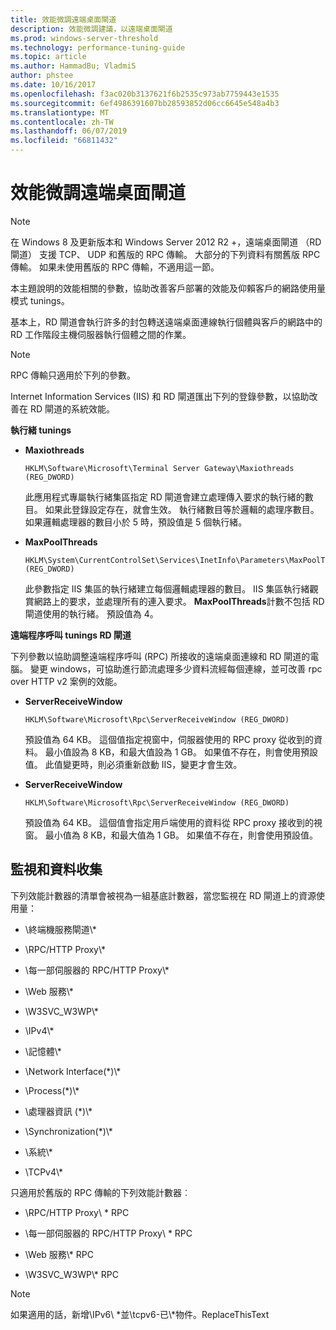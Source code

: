 ```yaml
---
title: 效能微調遠端桌面閘道
description: 效能微調建議，以遠端桌面閘道
ms.prod: windows-server-threshold
ms.technology: performance-tuning-guide
ms.topic: article
ms.author: HammadBu; VladmiS
author: phstee
ms.date: 10/16/2017
ms.openlocfilehash: f3ac020b3137621f6b2535c973ab7759443e1535
ms.sourcegitcommit: 6ef4986391607bb28593852d06cc6645e548a4b3
ms.translationtype: MT
ms.contentlocale: zh-TW
ms.lasthandoff: 06/07/2019
ms.locfileid: "66811432"
---
```

# <a name="performance-tuning-remote-desktop-gateways"></a>效能微調遠端桌面閘道

> [!NOTE]
> 在 Windows 8 及更新版本和 Windows Server 2012 R2 +，遠端桌面閘道 （RD 閘道） 支援 TCP、 UDP 和舊版的 RPC 傳輸。 大部分的下列資料有關舊版 RPC 傳輸。 如果未使用舊版的 RPC 傳輸，不適用這一節。

本主題說明的效能相關的參數，協助改善客戶部署的效能及仰賴客戶的網路使用量模式 tunings。

基本上，RD 閘道會執行許多的封包轉送遠端桌面連線執行個體與客戶的網路中的 RD 工作階段主機伺服器執行個體之間的作業。

> [!NOTE]
> RPC 傳輸只適用於下列的參數。

Internet Information Services (IIS) 和 RD 閘道匯出下列的登錄參數，以協助改善在 RD 閘道的系統效能。

**執行緒 tunings**

-   **Maxiothreads**

    ``` syntax
    HKLM\Software\Microsoft\Terminal Server Gateway\Maxiothreads (REG_DWORD)
    ```

    此應用程式專屬執行緒集區指定 RD 閘道會建立處理傳入要求的執行緒的數目。 如果此登錄設定存在，就會生效。 執行緒數目等於邏輯的處理序數目。 如果邏輯處理器的數目小於 5 時，預設值是 5 個執行緒。

-   **MaxPoolThreads**

    ``` syntax
    HKLM\System\CurrentControlSet\Services\InetInfo\Parameters\MaxPoolThreads (REG_DWORD)
    ```

    此參數指定 IIS 集區的執行緒建立每個邏輯處理器的數目。 IIS 集區執行緒觀賞網路上的要求，並處理所有的連入要求。 **MaxPoolThreads**計數不包括 RD 閘道使用的執行緒。 預設值為 4。

**遠端程序呼叫 tunings RD 閘道**

下列參數以協助調整遠端程序呼叫 (RPC) 所接收的遠端桌面連線和 RD 閘道的電腦。 變更 windows，可協助進行節流處理多少資料流經每個連線，並可改善 rpc over HTTP v2 案例的效能。

-   **ServerReceiveWindow**

    ``` syntax
    HKLM\Software\Microsoft\Rpc\ServerReceiveWindow (REG_DWORD)
    ```

    預設值為 64 KB。 這個值指定視窗中，伺服器使用的 RPC proxy 從收到的資料。 最小值設為 8 KB，和最大值設為 1 GB。 如果值不存在，則會使用預設值。 此值變更時，則必須重新啟動 IIS，變更才會生效。

-   **ServerReceiveWindow**

    ``` syntax
    HKLM\Software\Microsoft\Rpc\ServerReceiveWindow (REG_DWORD)
    ```

    預設值為 64 KB。 這個值會指定用戶端使用的資料從 RPC proxy 接收到的視窗。 最小值為 8 KB，和最大值為 1 GB。 如果值不存在，則會使用預設值。

## <a name="monitoring-and-data-collection"></a>監視和資料收集

下列效能計數器的清單會被視為一組基底計數器，當您監視在 RD 閘道上的資源使用量：

-   \\終端機服務閘道\\\*

-   \\RPC/HTTP Proxy\\\*

-   \\每一部伺服器的 RPC/HTTP Proxy\\\*

-   \\Web 服務\\\*

-   \\W3SVC\_W3WP\\\*

-   \\IPv4\\\*

-   \\記憶體\\\*

-   \\Network Interface(\*)\\\*

-   \\Process(\*)\\\*

-   \\處理器資訊 (\*)\\\*

-   \\Synchronization(\*)\\\*

-   \\系統\\\*

-   \\TCPv4\\\*

只適用於舊版的 RPC 傳輸的下列效能計數器︰

-   \\RPC/HTTP Proxy\\ \* RPC

-   \\每一部伺服器的 RPC/HTTP Proxy\\ \* RPC

-   \\Web 服務\\\* RPC

-   \\W3SVC\_W3WP\\\* RPC

> [!NOTE]
> 如果適用的話，新增\\IPv6\\ \*並\\tcpv6-已\\\*物件。ReplaceThisText

